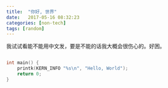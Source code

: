 ```yaml
---
title:  "你好, 世界"
date:   2017-05-16 08:32:23
categories: [non-tech]
tags: [random]
---
```


我试试看能不能用中文发，要是不能的话我大概会很伤心的。好困。

```c

int main() {
    printk(KERN_INFO "%s\n", "Hello, World");
    return 0;
}
```
